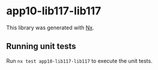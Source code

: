 # app10-lib117-lib117

This library was generated with [Nx](https://nx.dev).

## Running unit tests

Run `nx test app10-lib117-lib117` to execute the unit tests.
